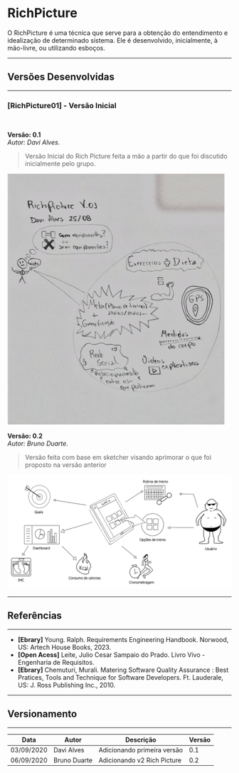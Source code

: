 # RichPicture
O RichPicture é uma técnica que serve para a obtenção do entendimento e idealização de determinado sistema. Ele é desenvolvido, inicialmente, à mão-livre, ou utilizando esboços.

***
## Versões Desenvolvidas
***


### [RichPicture01] - Versão Inicial

</br>

**Versão: 0.1** </br>
*Autor: Davi Alves.*

> Versão Inicial do Rich Picture feita a mão a partir do que foi discutido inicialmente pelo grupo.

![WOCO RichPicture](./rich_picture-v1-1.png)
</br>

**Versão: 0.2** </br>
*Autor: Bruno Duarte.*

>Versão feita com base em sketcher visando aprimorar o que foi proposto na versão anterior

![WOCO RichPicture](./rich_picture-v2.png)

***
## Referências
***
* **[Ebrary]** Young. Ralph. Requirements Engineering Handbook. Norwood, US: Artech House Books, 2023.
* **[Open Acess]** Leite, Julio Cesar Sampaio do Prado. Livro Vivo - Engenharia de Requisitos.
* **[Ebrary]** Chemuturi, Murali. Matering Software Quality Assurance : Best Pratices, Tools and Technique for Software Developers. Ft. Lauderale, US: J. Ross Publishing Inc., 2010.
***


## Versionamento
***

| Data | Autor | Descrição | Versão |
|------|-------|-----------|--------|
| 03/09/2020 | Davi Alves | Adicionando primeira versão | 0.1 |
| 06/09/2020 | Bruno Duarte | Adicionando v2 Rich Picture | 0.2|
